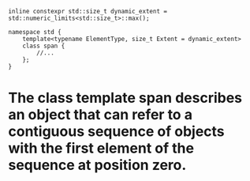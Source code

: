 ```
inline constexpr std::size_t dynamic_extent = std::numeric_limits<std::size_t>::max();

namespace std {
	template<typename ElementType, size_t Extent = dynamic_extent>
	class span {
		//...
	};
}
```

<h1>The class template span describes an object that can refer to a contiguous sequence of objects with the first element of the sequence at position zero.</h1>
